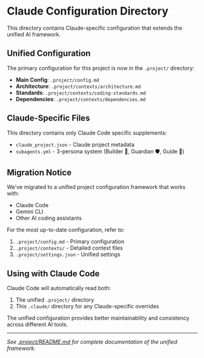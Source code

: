 # Claude Configuration Directory

This directory contains Claude-specific configuration that extends the unified AI framework.

## Unified Configuration

The primary configuration for this project is now in the `.project/` directory:
- **Main Config**: `.project/config.md`
- **Architecture**: `.project/contexts/architecture.md`
- **Standards**: `.project/contexts/coding-standards.md`
- **Dependencies**: `.project/contexts/dependencies.md`

## Claude-Specific Files

This directory contains only Claude Code specific supplements:
- `claude_project.json` - Claude project metadata
- `subagents.yml` - 3-persona system (Builder 🔨, Guardian 🛡️, Guide 📖)

## Migration Notice

We've migrated to a unified project configuration framework that works with:
- Claude Code
- Gemini CLI
- Other AI coding assistants

For the most up-to-date configuration, refer to:
1. `.project/config.md` - Primary configuration
2. `.project/contexts/` - Detailed context files
3. `.project/settings.json` - Unified settings

## Using with Claude Code

Claude Code will automatically read both:
1. The unified `.project/` directory
2. This `.claude/` directory for any Claude-specific overrides

The unified configuration provides better maintainability and consistency across different AI tools.

---
*See [.project/README.md](../.project/README.md) for complete documentation of the unified framework.*